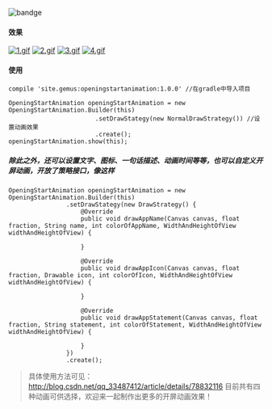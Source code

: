 ![bandge](https://img.shields.io/badge/OpeningStartAnimation-1.0-orange.svg)
#### 效果
[![1.gif](https://i.loli.net/2017/12/18/5a3756ad4bd35.gif)](https://i.loli.net/2017/12/18/5a3756ad4bd35.gif)
[![2.gif](https://i.loli.net/2017/12/18/5a3756b0696de.gif)](https://i.loli.net/2017/12/18/5a3756b0696de.gif)
[![3.gif](https://i.loli.net/2017/12/18/5a3756b30e64e.gif)](https://i.loli.net/2017/12/18/5a3756b30e64e.gif)
[![4.gif](https://i.loli.net/2017/12/18/5a3756b561685.gif)](https://i.loli.net/2017/12/18/5a3756b561685.gif)
#### 使用
```
compile 'site.gemus:openingstartanimation:1.0.0' //在gradle中导入项目
```
```
OpeningStartAnimation openingStartAnimation = new OpeningStartAnimation.Builder(this)
                        .setDrawStategy(new NormalDrawStrategy()) //设置动画效果
                        .create();
openingStartAnimation.show(this);
```
##### 除此之外，还可以设置文字、图标、一句话描述、动画时间等等，也可以自定义开屏动画，开放了策略接口，像这样
```
OpeningStartAnimation openingStartAnimation = new OpeningStartAnimation.Builder(this)
                .setDrawStategy(new DrawStrategy() {
                    @Override
                    public void drawAppName(Canvas canvas, float fraction, String name, int colorOfAppName, WidthAndHeightOfView widthAndHeightOfView) {
                        
                    }

                    @Override
                    public void drawAppIcon(Canvas canvas, float fraction, Drawable icon, int colorOfIcon, WidthAndHeightOfView widthAndHeightOfView) {

                    }

                    @Override
                    public void drawAppStatement(Canvas canvas, float fraction, String statement, int colorOfStatement, WidthAndHeightOfView widthAndHeightOfView) {

                    }
                })
                .create();
```
> 具体使用方法可见： http://blog.csdn.net/qq_33487412/article/details/78832116
> 目前共有四种动画可供选择，欢迎来一起制作出更多的开屏动画效果！
